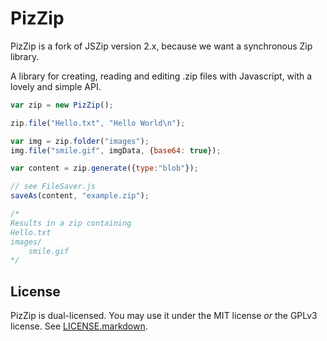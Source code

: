 PizZip
======

PizZip is a fork of JSZip version 2.x, because we want a synchronous Zip library.

A library for creating, reading and editing .zip files with Javascript, with a lovely and simple API.

```javascript
var zip = new PizZip();

zip.file("Hello.txt", "Hello World\n");

var img = zip.folder("images");
img.file("smile.gif", imgData, {base64: true});

var content = zip.generate({type:"blob"});

// see FileSaver.js
saveAs(content, "example.zip");

/*
Results in a zip containing
Hello.txt
images/
    smile.gif
*/
```

License
-------

PizZip is dual-licensed. You may use it under the MIT license *or* the GPLv3 license. See [LICENSE.markdown](LICENSE.markdown).
